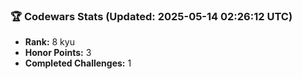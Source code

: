 ### 🏆 Codewars Stats (Updated: 2025-05-14 02:26:12 UTC)

- **Rank:** 8 kyu
- **Honor Points:** 3
- **Completed Challenges:** 1
